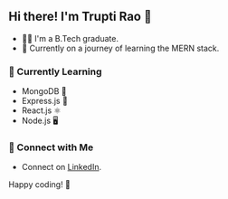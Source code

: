 ## Hi there! I'm Trupti Rao 👋

- 👩‍🎓 I'm a B.Tech graduate.
- 🚀 Currently on a journey of learning the MERN stack.
  
### 🌱 Currently Learning

- MongoDB 🍃
- Express.js 🚂
- React.js ⚛️
- Node.js 🖥️

### 🤝 Connect with Me

- Connect on [LinkedIn](https://www.linkedin.com/in/triptidrao/).

  
Happy coding! 🎉

